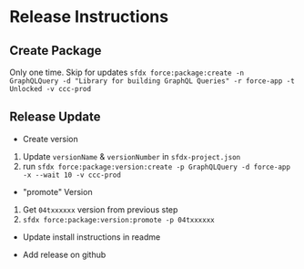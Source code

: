 # Release Instructions

## Create Package

Only one time. Skip for updates
`sfdx force:package:create -n GraphQLQuery -d "Library for building GraphQL Queries" -r force-app -t Unlocked -v ccc-prod`

## Release Update

- Create version
1. Update `versionName` & `versionNumber` in `sfdx-project.json`
2. run `sfdx force:package:version:create -p GraphQLQuery -d force-app -x --wait 10 -v ccc-prod`

- "promote" Version

1. Get `04txxxxxx` version from previous step
2. `sfdx force:package:version:promote -p 04txxxxxx`

- Update install instructions in readme

- Add release on github